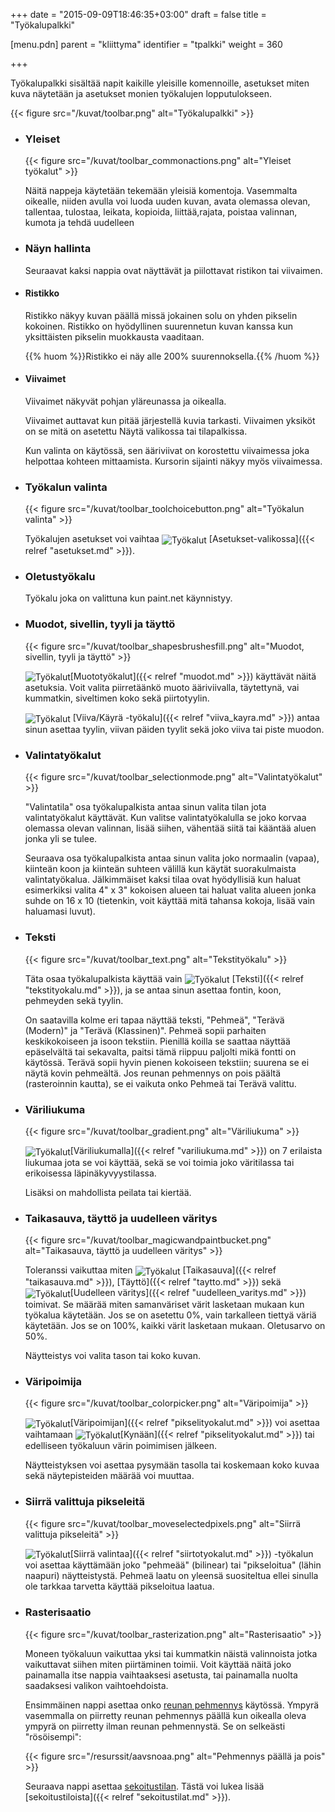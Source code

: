 +++
date = "2015-09-09T18:46:35+03:00"
draft = false
title = "Työkalupalkki"

[menu.pdn]
parent = "kliittyma"
identifier = "tpalkki"
weight = 360

+++

Työkalupalkki sisältää napit kaikille yleisille komennoille, asetukset miten kuva näytetään ja asetukset monien työkalujen lopputulokseen.

{{< figure src="/kuvat/toolbar.png" alt="Työkalupalkki" >}}

* ### Yleiset

    {{< figure src="/kuvat/toolbar_commonactions.png" alt="Yleiset työkalut" >}}

    Näitä nappeja käytetään tekemään yleisiä komentoja. Vasemmalta oikealle, niiden avulla voi luoda uuden kuvan, avata olemassa olevan,
    tallentaa, tulostaa, leikata, kopioida, liittää,rajata, poistaa valinnan, kumota ja tehdä uudelleen

* ### Näyn hallinta

    Seuraavat kaksi nappia ovat näyttävät ja piilottavat ristikon tai viivaimen.

* #### Ristikko

    Ristikko näkyy kuvan päällä missä jokainen solu on yhden pikselin kokoinen. Ristikko on hyödyllinen suurennetun kuvan kanssa kun yksittäisten
    pikselin muokkausta vaaditaan.

    {{% huom %}}Ristikko ei näy alle 200% suurennoksella.{{% /huom %}}

* #### Viivaimet

    Viivaimet näkyvät pohjan yläreunassa ja oikealla.

    Viivaimet auttavat kun pitää järjestellä kuvia tarkasti. Viivaimen yksiköt on se mitä on asetettu Näytä valikossa tai tilapalkissa.

    Kun valinta on käytössä, sen ääriviivat on korostettu viivaimessa joka helpottaa kohteen mittaamista. Kursorin sijainti näkyy myös viivaimessa.

* ### Työkalun valinta

    {{< figure src="/kuvat/toolbar_toolchoicebutton.png" alt="Työkalun valinta" >}}

    Työkalujen asetukset voi vaihtaa <img style="vertical-align: middle;" src="/resurssit/tyokalut/tools.png" alt="Työkalut" />
    [Asetukset-valikossa]({{< relref "asetukset.md" >}}).

* ### Oletustyökalu

    Työkalu joka on valittuna kun paint.net käynnistyy.

* ### Muodot, sivellin, tyyli ja täyttö

    {{< figure src="/kuvat/toolbar_shapesbrushesfill.png" alt="Muodot, sivellin, tyyli ja täyttö" >}}

    <img style="vertical-align: middle;" src="/resurssit/tyokalut/shapes.png" alt="Työkalut" />[Muototyökalut]({{< relref "muodot.md" >}}) käyttävät
    näitä asetuksia. Voit valita piirretäänkö muoto ääriviivalla, täytettynä, vai kummatkin, siveltimen koko sekä piirtotyylin.

    <img style="vertical-align: middle;" src="/resurssit/tyokalut/linecurve.png" alt="Työkalut" />
    [Viiva/Käyrä -työkalu]({{< relref "viiva_kayra.md" >}}) antaa sinun asettaa tyylin, viivan päiden tyylit sekä joko viiva tai piste muodon.

* ### Valintatyökalut

    {{< figure src="/kuvat/toolbar_selectionmode.png" alt="Valintatyökalut" >}}

    "Valintatila" osa työkalupalkista antaa sinun valita tilan jota valintatyökalut käyttävät. Kun valitse valintatyökalulla se joko korvaa
    olemassa olevan valinnan, lisää siihen, vähentää siitä tai kääntää aluen jonka yli se tulee.

    Seuraava osa työkalupalkista antaa sinun valita joko normaalin (vapaa), kiinteän koon ja kiinteän suhteen välillä kun käytät suorakulmaista
    valintatyökalua. Jälkimmäiset kaksi tilaa ovat hyödyllisiä kun haluat esimerkiksi valita 4" x 3" kokoisen alueen tai haluat valita alueen
    jonka suhde on 16 x 10 (tietenkin, voit käyttää mitä tahansa kokoja, lisää vain haluamasi luvut).

* ### Teksti

    {{< figure src="/kuvat/toolbar_text.png" alt="Tekstityökalu" >}}

    Täta osaa työkalupalkista käyttää vain <img style="vertical-align: middle;" src="/resurssit/tyokalut/text.png" alt="Työkalut" />
    [Teksti]({{< relref "tekstityokalu.md" >}}), ja se antaa sinun asettaa fontin, koon, pehmeyden sekä tyylin.

    On saatavilla kolme eri tapaa näyttää teksti, "Pehmeä", "Terävä (Modern)" ja "Terävä (Klassinen)". Pehmeä sopii parhaiten keskikokoiseen ja
    isoon tekstiin. Pienillä koilla se saattaa näyttää epäselvältä tai sekavalta, paitsi tämä riippuu paljolti mikä fontti on käytössä. Terävä
    sopii hyvin pienen kokoiseen tekstiin; suurena se ei näytä kovin pehmeältä. Jos reunan pehmennys on pois päältä (rasteroinnin kautta), se
    ei vaikuta onko Pehmeä tai Terävä valittu.

* ### Väriliukuma

    {{< figure src="/kuvat/toolbar_gradient.png" alt="Väriliukuma" >}}

    <img style="vertical-align: middle;" src="/resurssit/tyokalut/gradient.png" alt="Työkalut" />[Väriliukumalla]({{< relref "variliukuma.md" >}})
    on 7 erilaista liukumaa jota se voi käyttää, sekä se voi toimia joko väritilassa tai erikoisessa läpinäkyvyystilassa.

    Lisäksi on mahdollista peilata tai kiertää.

* ### Taikasauva, täyttö ja uudelleen väritys

    {{< figure src="/kuvat/toolbar_magicwandpaintbucket.png" alt="Taikasauva, täyttö ja uudelleen väritys" >}}

    Toleranssi vaikuttaa miten <img style="vertical-align: middle;" src="/resurssit/tyokalut/magicwand.png" alt="Työkalut" />
    [Taikasauva]({{< relref "taikasauva.md" >}}), [Täyttö]({{< relref "taytto.md" >}}) sekä <img style="vertical-align: middle;" src="/resurssit/tyokalut/recolor.png" alt="Työkalut" />[Uudelleen väritys]({{< relref "uudelleen_varitys.md" >}}) toimivat. Se määrää miten samanväriset värit lasketaan mukaan
    kun työkalua käytetään. Jos se on asetettu 0%, vain tarkalleen tiettyä väriä käytetään. Jos se on 100%, kaikki värit lasketaan mukaan. Oletusarvo on 50%.

    Näytteistys voi valita tason tai koko kuvan.

* ### Väripoimija

    {{< figure src="/kuvat/toolbar_colorpicker.png" alt="Väripoimija" >}}

    <img style="vertical-align: middle;" src="/resurssit/tyokalut/colorpicker.png" alt="Työkalut" />[Väripoimijan]({{< relref "pikselityokalut.md" >}})
    voi asettaa vaihtamaan <img style="vertical-align: middle;" src="/resurssit/tyokalut/pencil.png" alt="Työkalut" />[Kynään]({{< relref "pikselityokalut.md" >}})
    tai edelliseen työkaluun värin poimimisen jälkeen.

    Näytteistyksen voi asettaa pysymään tasolla tai koskemaan koko kuvaa sekä näytepisteiden määrää voi muuttaa.

* ### Siirrä valittuja pikseleitä

    {{< figure src="/kuvat/toolbar_moveselectedpixels.png" alt="Siirrä valittuja pikseleitä" >}}

    <img style="vertical-align: middle;" src="/resurssit/tyokalut/moveselectedpixels.png" alt="Työkalut" />[Siirrä valintaa]({{< relref "siirtotyokalut.md" >}})
    -työkalun voi asettaa käyttämään joko "pehmeää" (bilinear) tai "pikseloitua" (lähin naapuri) näytteistystä. Pehmeä laatu on yleensä suositeltua ellei
    sinulla ole tarkkaa tarvetta käyttää pikseloitua laatua.

* ### Rasterisaatio

    {{< figure src="/kuvat/toolbar_rasterization.png" alt="Rasterisaatio" >}}

    Moneen työkaluun vaikuttaa yksi tai kummatkin näistä valinnoista jotka vaikuttavat siihen miten piirtäminen toimii. Voit käyttää näitä joko painamalla
    itse nappia vaihtaaksesi asetusta, tai painamalla nuolta saadaksesi valikon vaihtoehdoista.

    Ensimmäinen nappi asettaa onko [reunan pehmennys](http://en.wikipedia.org/wiki/Antialiasing) käytössä. Ympyrä vasemmalla on piirretty reunan pehmennys
    päällä kun oikealla oleva ympyrä on piirretty ilman reunan pehmennystä. Se on selkeästi "rösöisempi":

    {{< figure src="/resurssit/aavsnoaa.png" alt="Pehmennys päällä ja pois" >}}

    Seuraava nappi asettaa [sekoitustilan](http://en.wikipedia.org/wiki/Alpha_compositing). Tästä voi lukea lisää [sekoitustiloista]({{< relref "sekoitustilat.md" >}}).
